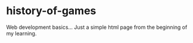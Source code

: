 # history-of-games
Web development basics...
Just a simple html page from the beginning of my learning.
